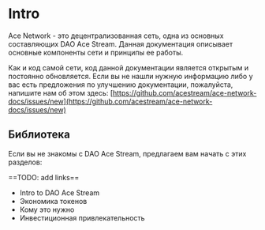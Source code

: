# Intro

Ace Network - это децентрализованная сеть, одна из основных составляющих DAO Ace Stream. Данная документация описывает основные компоненты сети и принципы ее работы.

Как и код самой сети, код данной документации является открытым и постоянно обновляется. Если вы не нашли нужную информацию либо у вас есть предложения по улучшению документации, пожалуйста, напишите нам об этом здесь: [https://github.com/acestream/ace-network-docs/issues/new](https://github.com/acestream/ace-network-docs/issues/new)

## Библиотека

Если вы не знакомы с DAO Ace Stream, предлагаем вам начать с этих разделов:

==TODO: add links==

- Intro to DAO Ace Stream
- Экономика токенов
- Кому это нужно
- Инвестиционная привлекательность
